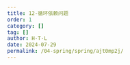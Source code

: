 ```yaml
---
title: 12-循环依赖问题
order: 1
category: []
tag: []
author: H·T·L
date: 2024-07-29
permalink: /04-spring/spring/ajt0mp2j/
---
```

